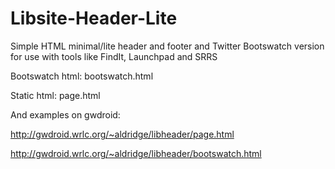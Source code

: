 Libsite-Header-Lite
===================

Simple HTML minimal/lite header and footer and Twitter Bootswatch version for use with tools like FindIt, Launchpad and SRRS

Bootswatch html: bootswatch.html

Static html: page.html

And examples on gwdroid: 

http://gwdroid.wrlc.org/~aldridge/libheader/page.html

http://gwdroid.wrlc.org/~aldridge/libheader/bootswatch.html
